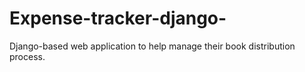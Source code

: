 # Expense-tracker-django-
Django-based web application to help manage their book distribution process.
